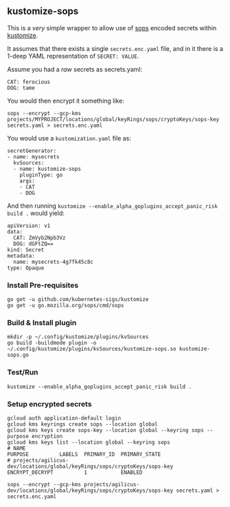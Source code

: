 ## kustomize-sops

This is a *very* simple wrapper to allow use of [sops](https://github.com/mozilla/sops)
encoded secrets within [kustomize](https://github.com/kubernetes-sigs/kustomize).

It assumes that there exists a single `secrets.enc.yaml` file, and in it there is a
1-deep YAML representation of `SECRET: VALUE`.

Assume you had a _raw_ secrets as secrets.yaml:
```
CAT: ferocious
DOG: tame
```

You would then encrypt it something like:
```
sops --encrypt --gcp-kms projects/MYPROJECT/locations/global/keyRings/sops/cryptoKeys/sops-key secrets.yaml > secrets.enc.yaml
```

You would use a `kustomization.yaml` file as:

```
secretGenerator:
- name: mysecrets
  kvSources:
  - name: kustomize-sops
    pluginType: go
    args:
    - CAT
    - DOG
```

And then running `kustomize --enable_alpha_goplugins_accept_panic_risk build .` would yield:

```
apiVersion: v1
data:
  CAT: ZmVyb2Npb3Vz
  DOG: dGFtZQ==
kind: Secret
metadata:
  name: mysecrets-4g7fk45c8c
type: Opaque
```

### Install Pre-requisites

```
go get -u github.com/kubernetes-sigs/kustomize
go get -u go.mozilla.org/sops/cmd/sops
```

### Build & Install plugin

```
mkdir -p ~/.config/kustomize/plugins/kvSources
go build -buildmode plugin -o ~/.config/kustomize/plugins/kvSources/kustomize-sops.so kustomize-sops.go
```

### Test/Run

```
kustomize --enable_alpha_goplugins_accept_panic_risk build .
```

### Setup encrypted secrets

```
gcloud auth application-default login
gcloud kms keyrings create sops --location global
gcloud kms keys create sops-key --location global --keyring sops --purpose encryption
gcloud kms keys list --location global --keyring sops
# NAME                                                                      PURPOSE          LABELS  PRIMARY_ID  PRIMARY_STATE
# projects/agilicus-dev/locations/global/keyRings/sops/cryptoKeys/sops-key  ENCRYPT_DECRYPT          1           ENABLED

sops --encrypt --gcp-kms projects/agilicus-dev/locations/global/keyRings/sops/cryptoKeys/sops-key secrets.yaml > secrets.enc.yaml
```
